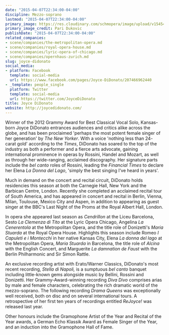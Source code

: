 ```yaml
---
date: "2015-04-07T22:34:00-04:00"
discipline: Mezzo-soprano
lastmod: "2015-04-07T22:34:00-04:00"
primary_image: https://res.cloudinary.com/schmopera/image/upload/v1545409169/media/webhook-uploads/1428460305233/JoyceDiDonato_Dries_24May14_3.jpg.jpg
primary_image_credit: Pari Dukovic
publishDate: "2015-04-07T22:34:00-04:00"
related_companies:
- scene/companies/the-metropolitan-opera.md
- scene/companies/royal-opera-house.md
- scene/companies/lyric-opera-of-chicago.md
- scene/companies/opernhaus-zurich.md
slug: joyce-didonato
social_media:
- platform: Facebook
  template: social-media
  url: https://www.facebook.com/pages/Joyce-DiDonato/207466962440
- _template: people_single
  platform: Twitter
  template: social-media
  url: https://twitter.com/JoyceDiDonato
title: Joyce DiDonato
website: http://joycedidonato.com/
---
```


<p>
	Winner of the 2012 Grammy Award for Best Classical Vocal Solo, Kansas-born Joyce DiDonato entrances audiences and critics alike across the globe, and has been proclaimed 'perhaps the most potent female singer of her generation' by <em>The New Yorker</em>. With a voice 'nothing less than 24- carat gold' according to the <em>Times</em>, DiDonato has soared to the top of the industry as both a performer and a fierce arts advocate, gaining international prominence in operas by Rossini, Handel and Mozart, as well as through her wide-ranging, acclaimed discography. Her signature parts include the <em>bel canto </em>roles of Rossini, leading the <em>Financial Times </em>to declare her Elena <em>La Donna del Lago</em>, 'simply the best singing I've heard in years'.
</p>
<p>
	Much in demand on the concert and recital circuit, DiDonato holds residencies this season at both the Carnegie Hall, New York and the Barbican Centre, London. Recently she completed an acclaimed recital tour of South America, and has appeared in concert and recital in Berlin, Vienna, Milan, Toulouse, Mexico City and Aspen, in addition to appearing as guest singer at the BBC's Last Night of the Proms at the Royal Albert Hall, London.
</p>
<p>
	In opera she appeared last season as <em>Cendrillon </em>at the Liceu Barcelona, Sesto <em>La Clemenza di Tito </em>at the Lyric Opera Chicago, Angelina <em>La Cenerentola </em>at the Metropolitan Opera, and the title role of Donizetti's <em>Maria Stuarda </em>at the Royal Opera House. Highlights this season include Romeo <em>I Capuleti e i Montecchi </em>in her native Kansas City, Elena <em>La donna del lago </em>at the Metropolitan Opera, <em>Maria Stuarda </em>in Barcelona, the title role of <em>Alcina </em>with the English Concert, and Marguerite <em>La damnation de Faust </em>with the Berlin Philharmonic and Sir Simon Rattle.
</p>
<p>
	An exclusive recording artist with Erato/Warner Classics, DiDonato's most recent recording, <em>Stella di Napoli, </em>is a sumptuous <em>bel canto </em>banquet including little-known gems alongside music by Bellini, Rossini and Donizetti. Her Grammy-Award-winning recording <em>Diva Divo </em>comprises arias by male and female characters, celebrating the rich dramatic world of the mezzo-soprano. The following recording <em>Drama Queens </em>was exceptionally well received, both on disc and on several international tours. A retrospective of her first ten years of recordings entitled <em>ReJoyce! </em>was released last year.
</p>
<p>
	Other honours include the Gramophone Artist of the Year and Recital of the Year awards, a German Echo Klassik Award as Female Singer of the Year, and an induction into the Gramophone Hall of Fame.
</p>
